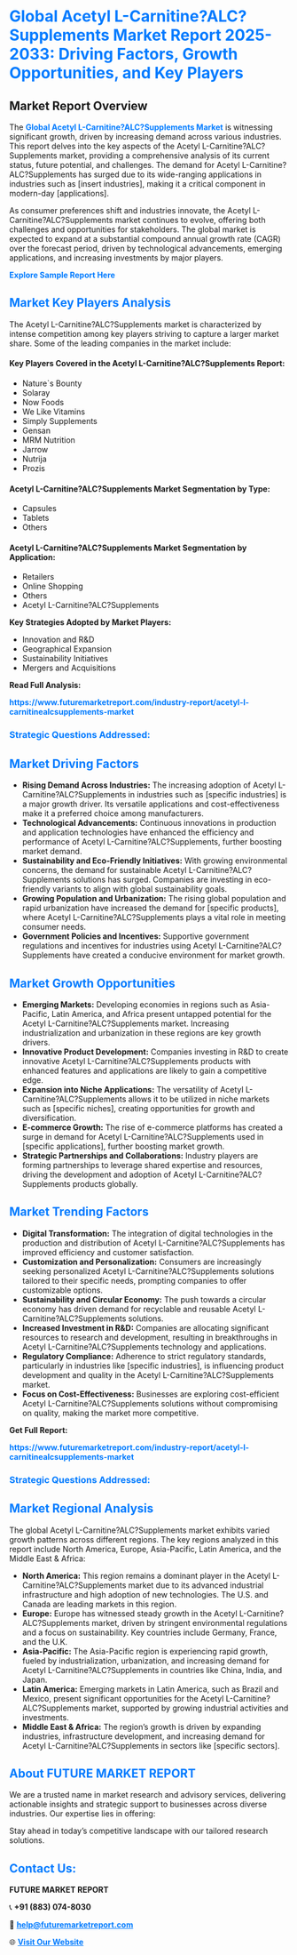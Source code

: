 <h1 style="color: #007BFF;">Global Acetyl L-Carnitine?ALC?Supplements Market Report 2025-2033: Driving Factors, Growth Opportunities, and Key Players</h1>

<section id="overview">
<h2>Market Report Overview</h2>
<p>The <a href="https://www.futuremarketreport.com/industry-report/acetyl-l-carnitinealcsupplements-market" style="color: #007BFF; text-decoration: none;"><strong>Global Acetyl L-Carnitine?ALC?Supplements Market</strong></a> is witnessing significant growth, driven by increasing demand across various industries. This report delves into the key aspects of the Acetyl L-Carnitine?ALC?Supplements market, providing a comprehensive analysis of its current status, future potential, and challenges. The demand for Acetyl L-Carnitine?ALC?Supplements has surged due to its wide-ranging applications in industries such as [insert industries], making it a critical component in modern-day [applications].</p>
<p>As consumer preferences shift and industries innovate, the Acetyl L-Carnitine?ALC?Supplements market continues to evolve, offering both challenges and opportunities for stakeholders. The global market is expected to expand at a substantial compound annual growth rate (CAGR) over the forecast period, driven by technological advancements, emerging applications, and increasing investments by major players.</p>
</section>

<section id="overview">
<p><a href="https://www.futuremarketreport.com/request-sample/reportId=126909" style="color: #007BFF; text-decoration: none;"><strong>Explore Sample Report Here</strong></a></p>
</section>

<section id="key-players">
<h2 style="color: #007BFF;">Market Key Players Analysis</h2>
<p>The Acetyl L-Carnitine?ALC?Supplements market is characterized by intense competition among key players striving to capture a larger market share. Some of the leading companies in the market include:</p>
<h4>Key Players Covered in the Acetyl L-Carnitine?ALC?Supplements Report:</h4>
<ul><li>Nature`s Bounty</li><li>Solaray</li><li>Now Foods</li><li>We Like Vitamins</li><li>Simply Supplements</li><li>Gensan</li><li>MRM Nutrition</li><li>Jarrow</li><li>Nutrija</li><li>Prozis</li></ul>
<h4>Acetyl L-Carnitine?ALC?Supplements Market Segmentation by Type:</h4>
<ul><li>Capsules</li><li>Tablets</li><li>Others</li></ul>

<h4>Acetyl L-Carnitine?ALC?Supplements Market Segmentation by Application:</h4>
<ul><li>Retailers</li><li>Online Shopping</li><li>Others</li><li>Acetyl L-Carnitine?ALC?Supplements</li></ul>
<p><strong>Key Strategies Adopted by Market Players:</strong></p>
<ul>
<li>Innovation and R&D</li>
<li>Geographical Expansion</li>
<li>Sustainability Initiatives</li>
<li>Mergers and Acquisitions</li>
</ul>
</section>

<section>
<p><strong>Read Full Analysis: </strong></p><a href="https://www.futuremarketreport.com/industry-report/acetyl-l-carnitinealcsupplements-market" style="color: #007BFF; text-decoration: none;"><strong>https://www.futuremarketreport.com/industry-report/acetyl-l-carnitinealcsupplements-market</strong></a>
<h3 style="color: #007BFF;">Strategic Questions Addressed:</h3>
</section>

<section id="driving-factors">
<h2 style="color: #007BFF;">Market Driving Factors</h2>
<ul>
<li><strong>Rising Demand Across Industries:</strong> The increasing adoption of Acetyl L-Carnitine?ALC?Supplements in industries such as [specific industries] is a major growth driver. Its versatile applications and cost-effectiveness make it a preferred choice among manufacturers.</li>
<li><strong>Technological Advancements:</strong> Continuous innovations in production and application technologies have enhanced the efficiency and performance of Acetyl L-Carnitine?ALC?Supplements, further boosting market demand.</li>
<li><strong>Sustainability and Eco-Friendly Initiatives:</strong> With growing environmental concerns, the demand for sustainable Acetyl L-Carnitine?ALC?Supplements solutions has surged. Companies are investing in eco-friendly variants to align with global sustainability goals.</li>
<li><strong>Growing Population and Urbanization:</strong> The rising global population and rapid urbanization have increased the demand for [specific products], where Acetyl L-Carnitine?ALC?Supplements plays a vital role in meeting consumer needs.</li>
<li><strong>Government Policies and Incentives:</strong> Supportive government regulations and incentives for industries using Acetyl L-Carnitine?ALC?Supplements have created a conducive environment for market growth.</li>
</ul>
</section>

<section id="growth-opportunities">
<h2 style="color: #007BFF;">Market Growth Opportunities</h2>
<ul>
<li><strong>Emerging Markets:</strong> Developing economies in regions such as Asia-Pacific, Latin America, and Africa present untapped potential for the Acetyl L-Carnitine?ALC?Supplements market. Increasing industrialization and urbanization in these regions are key growth drivers.</li>
<li><strong>Innovative Product Development:</strong> Companies investing in R&D to create innovative Acetyl L-Carnitine?ALC?Supplements products with enhanced features and applications are likely to gain a competitive edge.</li>
<li><strong>Expansion into Niche Applications:</strong> The versatility of Acetyl L-Carnitine?ALC?Supplements allows it to be utilized in niche markets such as [specific niches], creating opportunities for growth and diversification.</li>
<li><strong>E-commerce Growth:</strong> The rise of e-commerce platforms has created a surge in demand for Acetyl L-Carnitine?ALC?Supplements used in [specific applications], further boosting market growth.</li>
<li><strong>Strategic Partnerships and Collaborations:</strong> Industry players are forming partnerships to leverage shared expertise and resources, driving the development and adoption of Acetyl L-Carnitine?ALC?Supplements products globally.</li>
</ul>
</section>

<section id="trending-factors">
<h2 style="color: #007BFF;">Market Trending Factors</h2>
<ul>
<li><strong>Digital Transformation:</strong> The integration of digital technologies in the production and distribution of Acetyl L-Carnitine?ALC?Supplements has improved efficiency and customer satisfaction.</li>
<li><strong>Customization and Personalization:</strong> Consumers are increasingly seeking personalized Acetyl L-Carnitine?ALC?Supplements solutions tailored to their specific needs, prompting companies to offer customizable options.</li>
<li><strong>Sustainability and Circular Economy:</strong> The push towards a circular economy has driven demand for recyclable and reusable Acetyl L-Carnitine?ALC?Supplements solutions.</li>
<li><strong>Increased Investment in R&D:</strong> Companies are allocating significant resources to research and development, resulting in breakthroughs in Acetyl L-Carnitine?ALC?Supplements technology and applications.</li>
<li><strong>Regulatory Compliance:</strong> Adherence to strict regulatory standards, particularly in industries like [specific industries], is influencing product development and quality in the Acetyl L-Carnitine?ALC?Supplements market.</li>
<li><strong>Focus on Cost-Effectiveness:</strong> Businesses are exploring cost-efficient Acetyl L-Carnitine?ALC?Supplements solutions without compromising on quality, making the market more competitive.</li>
</ul>
</section>

<section>
<p><strong>Get Full Report: </strong></p><a href="https://www.futuremarketreport.com/industry-report/acetyl-l-carnitinealcsupplements-market" style="color: #007BFF; text-decoration: none;"><strong>https://www.futuremarketreport.com/industry-report/acetyl-l-carnitinealcsupplements-market</strong></a>
<h3 style="color: #007BFF;">Strategic Questions Addressed:</h3>
</section>


<section id="regional-analysis">
<h2 style="color: #007BFF;">Market Regional Analysis</h2>
<p>The global Acetyl L-Carnitine?ALC?Supplements market exhibits varied growth patterns across different regions. The key regions analyzed in this report include North America, Europe, Asia-Pacific, Latin America, and the Middle East & Africa:</p>
<ul>
<li><strong>North America:</strong> This region remains a dominant player in the Acetyl L-Carnitine?ALC?Supplements market due to its advanced industrial infrastructure and high adoption of new technologies. The U.S. and Canada are leading markets in this region.</li>
<li><strong>Europe:</strong> Europe has witnessed steady growth in the Acetyl L-Carnitine?ALC?Supplements market, driven by stringent environmental regulations and a focus on sustainability. Key countries include Germany, France, and the U.K.</li>
<li><strong>Asia-Pacific:</strong> The Asia-Pacific region is experiencing rapid growth, fueled by industrialization, urbanization, and increasing demand for Acetyl L-Carnitine?ALC?Supplements in countries like China, India, and Japan.</li>
<li><strong>Latin America:</strong> Emerging markets in Latin America, such as Brazil and Mexico, present significant opportunities for the Acetyl L-Carnitine?ALC?Supplements market, supported by growing industrial activities and investments.</li>
<li><strong>Middle East & Africa:</strong> The region’s growth is driven by expanding industries, infrastructure development, and increasing demand for Acetyl L-Carnitine?ALC?Supplements in sectors like [specific sectors].</li>
</ul>
</section>

<footer>
<h2 style="color: #007BFF;">About FUTURE MARKET REPORT</h2>
<p>We are a trusted name in market research and advisory services, delivering actionable insights and strategic support to businesses across diverse industries. Our expertise lies in offering:</p>

<p>Stay ahead in today’s competitive landscape with our tailored research solutions.</p>

<h2 style="color: #007BFF;">Contact Us:</h2>
<p><strong>FUTURE MARKET REPORT</strong></p>
<p>📞 <strong>+91 (883) 074-8030</strong></p>
<p>📧 <strong><a href="mailto:help@futuremarketreport.com" style="color: #007BFF;">help@futuremarketreport.com</a></strong></p>
<p>🌐 <strong><a href="https://www.futuremarketreport.com/" style="color: #007BFF;">Visit Our Website</a></strong></p>
</footer>